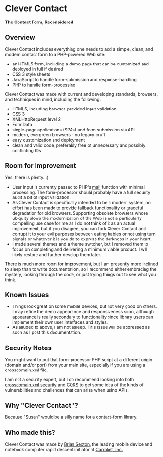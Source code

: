 # Clever Contact

**The Contact Form, Reconsidered**

## Overview

Clever Contact includes everything one needs to add a simple, clean, and modern contact form to a PHP-powered Web site:
* an HTML5 form, including a demo page that can be customized and deployed in full if desired
* CSS 3 style sheets
* JavaScript to handle form-submission and response-handling
* PHP to handle form-processing

Clever Contact was made with current and developing standards, browsers, and techniques in mind, including the following:
* HTML5, including browser-provided input validation
* CSS 3
* XMLHttpRequest level 2
* FormData
* single-page applications (SPAs) and form submission via API
* modern, evergreen browsers - no legacy cruft
* easy customization and deployment
* clean and valid code, preferably free of unnecessary and possibly conflicting IDs

## Room for Improvement

Yes, there is plenty. :)

* User input is currently passed to PHP's [mail](http://php.net/manual/en/function.mail.php) function with minimal processing. The form-processor should probably have a full security audit a bit of input validation.
* As Clever Contact is specifically intended to be a modern system, no effort has been made to provide fallback functionality or graceful degradation for old browsers. Supporting obsolete browsers whose ubiquity slows the modernization of the Web is not a particularly compelling use case for me as I do not think of it as an actual improvement, but if you disagree, you can fork Clever Contact and corrupt it to your evil purposes between eating babies or not using turn signals or whatever it is you do to express the darkness in your heart.
* I made several themes and a theme switcher, but I removed them to focus on completing and delivering a minimum viable product. I will likely restore and further develop them later.

There is much more room for improvement, but I am presently more inclined to sleep than to write documentation, so I recommend either embracing the mystery, looking through the code, or just trying things out to see what you think.

## Known Issues

* Things look great on some mobile devices, but not very good on others. I may refine the demo appearance and responsiveness soon, although appearance is really secondary to functionality since library users can implement their own user interfaces and styles.
* As alluded to above, I am not asleep. This issue will be addressed as soon as I post this documentation.

## Security Notes

You might want to put that form-processor PHP script at a different origin (domain and/or port) from your main site, especially if you are using a crossdomain.xml file.

I am not a security expert, but I do recommend looking into both [crossdomain.xml security](https://www.youtube.com/watch?v=v_5dTJYjSMA) and [CORS](http://www.w3.org/TR/cors/) to get some idea of the kinds of vulnerabilities and challenges that can arise when using APIs.

## Why "Clever Contact"?
Because "Susan" would be a silly name for a contact-form library.

## Who made this?
Clever Contact was made by [Brian Sexton](http://briansexton.com/), the leading mobile device and notebook computer rapid descent initiator at [Carroket, Inc.](http://carroket.com/)
